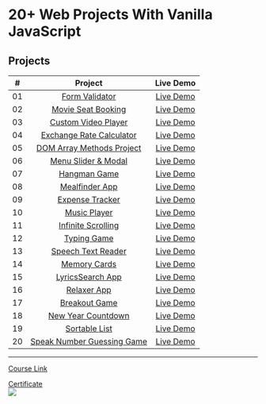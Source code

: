 # 20+ Web Projects With Vanilla JavaScript

## Projects

|  #  |            Project             |   Live Demo   |
| :-: | :----------------------------: | :-----------: |
| 01  |       [Form Validator]()       | [Live Demo]() |
| 02  |     [Movie Seat Booking]()     | [Live Demo]() |
| 03  |    [Custom Video Player]()     | [Live Demo]() |
| 04  |  [Exchange Rate Calculator]()  | [Live Demo]() |
| 05  | [DOM Array Methods Project]()  | [Live Demo]() |
| 06  |    [Menu Slider & Modal]()     | [Live Demo]() |
| 07  |        [Hangman Game]()        | [Live Demo]() |
| 08  |       [Mealfinder App]()       | [Live Demo]() |
| 09  |      [Expense Tracker]()       | [Live Demo]() |
| 10  |        [Music Player]()        | [Live Demo]() |
| 11  |     [Infinite Scrolling]()     | [Live Demo]() |
| 12  |        [Typing Game]()         | [Live Demo]() |
| 13  |     [Speech Text Reader]()     | [Live Demo]() |
| 14  |        [Memory Cards]()        | [Live Demo]() |
| 15  |      [LyricsSearch App]()      | [Live Demo]() |
| 16  |        [Relaxer App]()         | [Live Demo]() |
| 17  |       [Breakout Game]()        | [Live Demo]() |
| 18  |     [New Year Countdown]()     | [Live Demo]() |
| 19  |       [Sortable List]()        | [Live Demo]() |
| 20  | [Speak Number Guessing Game]() | [Live Demo]() |

---

[Course Link](https://www.udemy.com/course/web-projects-with-vanilla-javascript/?referralCode=F9B7C7FED834F91ADE75)<br>

[Certificate]()
<br>
<img src='https://via.placeholder.com/468x300?text=Certificate+Here' />
